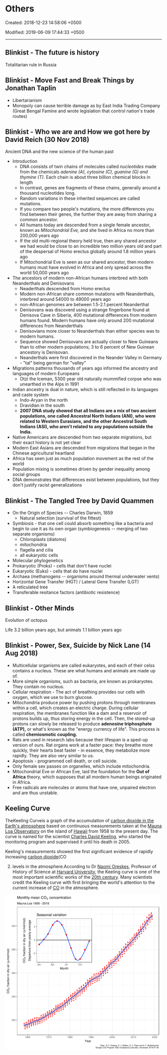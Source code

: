 # Others

Created: 2018-12-23 14:58:06 +0500

Modified: 2019-06-09 17:44:33 +0500

---

## Blinkist - The future is history

Totalitarian rule in Russia

## Blinkist - Move Fast and Break Things by Jonathan Taplin

- Libertarianism
- Monopoly can cause terrible damage as by East India Trading Company (Great Bengal Famine and wrote legislation that control nation's trade routes)

## Blinkist - Who we are and How we got here by David Reich (30 Nov 2018)

Ancient DNA and the new science of the human past

- Introduction
  - DNA consists of twin chains of molecules called *nucleotides* made from the chemicals *adenine (A), cytosine (C), guanine (G) and thymine (T).* Each chain is about three billion chemical blocks in length
  - In contrast, genes are fragments of these chains, generally around a thousand nucleotides long.
  - Random variations in these inherited sequences are called mutations.
  - If you compare two people's mutations, the more differences you find between their genes, the further they are away from sharing a common ancestor.
  - All humans today are descended from a single female ancestor, known as *Mitochondrial Eve,* and she lived in Africa no more than 200,000 years ago
  - If the old multi-regional theory held true, then any shared ancestor we had would be close to an incredible two million years old and part of the despersal of Homo erectus globally around 1.8 million years ago
  - If Mitochondrial Eve is seen as our shared ancestor, then modern humans must have evolved in Africa and only spread across the world 50,000 years ago
- The ancestors of modern non-African humans interbred with both Neanderthals and Denisovans
  - Neaderthals descended from Homo erectus
  - Modern non-African share common mutations with Neanderthals, interbred around 54000 to 49000 years ago
  - non-African genomes are between 1.5-2.1 percent Neanderthal
  - Denisovans was discoverd using a strange fingerbone found at Denisova Cave in Siberia, 400 mutational differences from modern humans found. Modern humans have only around 200 mutational differences from Neanderthals
  - Denisovians more closer to Neanderthals than either species was to modern humans.
  - Sequence showed Denisovans are actually closer to New Guineans than to other modern populations; 3 to 6 percent of New Guinean ancestory is Denisovan.
  - Neanderthals were first discovered in the Neander Valley in Germany - "tal" being german for "valley"
- Migrations patterns thousands of years ago informed the ancestry and languages of modern Europeans
  - Otzi the Iceman, 5300 year old naturally mummified corpse who was unearthed in the Alps in 1991
- Indian ancestry is dual in nature, which is still reflected in its languages and caste system
  - Indo-Aryan in the north
  - Dravidian in the south
  - **2007 DNA study showed that all Indians are a mix of two ancient populations, one called Ancestral North Indians (ANI), who were related to Western Eurasians, and the other Ancestral South Indians (ASI), who aren't related to any populations outside the India.**
- Native Americans are descended from two separate migrations, but their exact history is not yet clear
- Modern East Asians are descended from migrations that began in the Chinese agricultural heartland
- Africa has seen just as much population movement as the rest of the world
- Population mixing is sometimes driven by gender inequality among social groups
- DNA demonstrates that differences exist between populations, but they don't justify racist generalizations

## Blinkist - The Tangled Tree by David Quammen

- On the Origin of Species -- Charles Darwin, 1859
  - Natural selection (survival of the fittest)
- Symbiosis - that one cell could absorb something like a bacteria and begin to use it as its own organ (symbiogenesis -- merging of two separate organisms)
  - Chloroplasts (diatoms)
  - mitochondria
  - flagella and cilia
  - all eukaryotic cells
- Molecular phylogenetics
- Prokaryotic (Proks) - cells that don't have nuclei
- Eukaryotic (Euks) - cells that do have nuclei
- Archaea (methanogens -- organisms around thermal underwater vents)
- Horizontal Gene Transfer (HGT) / Lateral Gene Transfer (LGT)
- A reticulated tree
- Transferable resitance factors (antibiotic resistence)

## Blinkist - Other Minds

Evolution of octopus

Life 3.2 billion years ago, but animals 1.1 billion years ago

## Blinkist - Power, Sex, Suicide by Nick Lane (14 Aug 2018)

- Multicellular organisms are called eukaryotes, and each of their celss contains a nucleus. These are what humans and animals are made up of.
- More simple organisms, such as bacteria, are known as prokaryotes. They contain no nucleus.
- Cellular respiration - The act of breathing provides our cells with oxygen, which we use to burn glucose.
- Mitochondria produce power by pushing protons through membranes within a cell, which creates an electric charge. During cellular respiration, the membranes function like a dam and a reservoir of protons builds up, thus storing energy in the cell. Then, the stored-up protons can slowly be released to produce **adenosine triphosphate (ATP),** or what's known as the "energy currency of life". This process is called **chemiosmotic coupling.**
- Rats are used in research labs because their lifespan is a sped-up version of ours. Rat organs work at a faster pace: they breathe more quickly, their hearts beat faster - in essence, they metabolize more rapidly. They are also very similar to us.
- Apoptosis - programmed cell death, or cell suicide.
- Only female sex passes on organelles, which include mitochondria.
- Mitochondrial Eve or African Eve, laid the foundation for the **Out of Africa** theory, which supposes that all mordern human beings originated in Africa.
- Free radicals are molecules or atoms that have one, unpaired electron and are thus unstable.

## Keeling Curve

TheKeeling Curveis a graph of the accumulation of [carbon dioxide in the Earth's atmosphere](https://en.wikipedia.org/wiki/Carbon_dioxide_in_Earth%27s_atmosphere) based on continuous measurements taken at the [Mauna Loa Observatory](https://en.wikipedia.org/wiki/Mauna_Loa_Observatory) on the island of [Hawaii](https://en.wikipedia.org/wiki/Hawaii) from 1958 to the present day. The curve is named for the scientist [Charles David Keeling](https://en.wikipedia.org/wiki/Charles_David_Keeling), who started the monitoring program and supervised it until his death in 2005.

Keeling's measurements showed the first significant evidence of rapidly increasing [carbon dioxide](https://en.wikipedia.org/wiki/Carbon_dioxide)(CO

2) levels in the atmosphere.According to Dr [Naomi Oreskes](https://en.wikipedia.org/wiki/Naomi_Oreskes), Professor of History of Science at [Harvard University](https://en.wikipedia.org/wiki/Harvard_University), the Keeling curve is one of the most important scientific works of the [20th century](https://en.wikipedia.org/wiki/20th_century). Many scientists credit the Keeling curve with first bringing the world's attention to the current increase of [CO](https://en.wikipedia.org/wiki/Carbon_dioxide) in the atmosphere.

![image](media/Others-image1.png)

